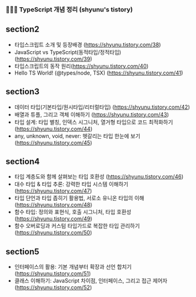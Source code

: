 ### 👩🏻‍💻 TypeScript 개념 정리 (shyunu's tistory)

## section2
- 타입스크립트 소개 및 등장배경 (https://shyunu.tistory.com/38)
- JavaScript vs TypeScript(동적타입/정적타입) (https://shyunu.tistory.com/39)
- 타입스크립트의 동작 원리(https://shyunu.tistory.com/40)
- Hello TS World! (@types/node, TSX) (https://shyunu.tistory.com/41)

## section3
- 데이터 타입(기본타입/원시타입/리터럴타입) (https://shyunu.tistory.com/42)
- 배열과 튜플, 그리고 객체 이해하기 (https://shyunu.tistory.com/43)
- 타입 설계: 타입 별칭, 인덱스 시그니처, 열거형 타입으로 코드 최적화하기 (https://shyunu.tistory.com/44)
- any, unknown, void, never: 헷갈리는 타입 한눈에 보기 (https://shyunu.tistory.com/45)

## section4
- 타입 계층도와 함께 살펴보는 타입 호환성 (https://shyunu.tistory.com/46)
- 대수 타입 & 타입 추론: 강력한 타입 시스템 이해하기 (https://shyunu.tistory.com/47)
- 타입 단언과 타입 좁히기 활용법, 서로소 유니온 타입의 이해 (https://shyunu.tistory.com/48)
- 함수 타입: 정의와 표현식, 호출 시그니처, 타입 호환성 (https://shyunu.tistory.com/49)
- 함수 오버로딩과 커스텀 타입가드로 복잡한 타입 관리하기 (https://shyunu.tistory.com/50)

## section5
- 인터페이스의 활용: 기본 개념부터 확장과 선언 합치기 (https://shyunu.tistory.com/51)
- 클래스 이해하기: JavaScript 차이점, 인터페이스, 그리고 접근 제어자 (https://shyunu.tistory.com/52)
